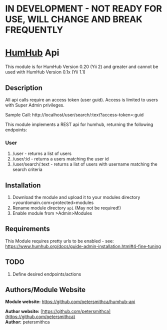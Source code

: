 # IN DEVELOPMENT - NOT READY FOR USE, WILL CHANGE AND BREAK FREQUENTLY

# [HumHub](https://github.com/humhub/humhub) Api

This module is for HumHub Version 0.20 (Yii 2) and greater and cannot be used with HumHub Version 0.1x (Yii 1.1)

## Description

All api calls require an access token (user guid).  Access is limited to users with Super Admin privileges.

Sample Call: http://localhost/user/search/:text?access-token=:guid

This module implements a REST api for humhub, returning the following endpoints:

### User

1. /user - returns a list of users
2. /user/:id - returns a users matching the user id 
3. /user/search/:text - returns a list of users with username matching the search criteria


## Installation
1. Download the module and upload it to your modules directory >yourdomain.com>protected>modules
2. Rename module directory ```api``` (May not be required!)
3. Enable module from >Admin>Modules

## Requirements
This Module requires pretty urls to be enabled - see: https://www.humhub.org/docs/guide-admin-installation.html#4-fine-tuning

## TODO
1. Define desired endpoints/actions


## Authors/Module Website

__Module website:__ <https://github.com/petersmithca/humhub-api>  

__Author website:__ [https://github.com/petersmithca](https://github.com/petersmithca)    
__Author:__ petersmithca    
